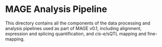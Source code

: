 # MAGE Analysis Pipeline

This directory contains all the components of the data processing and analysis pipelines used as part of MAGE v0.1, including alignment, expression and splicing quantification, and *cis*-e/sQTL mapping and fine-mapping.
